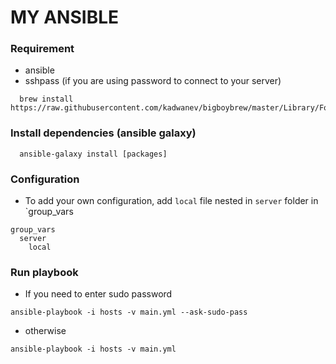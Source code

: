 # MY ANSIBLE

### Requirement

- ansible
- sshpass (if you are using password to connect to your server)

```
  brew install https://raw.githubusercontent.com/kadwanev/bigboybrew/master/Library/Formula/sshpass.rb
```

### Install dependencies (ansible galaxy)

```
  ansible-galaxy install [packages]
```

### Configuration

- To add your own configuration, add `local` file nested in `server` folder in `group_vars

```
group_vars
  server
    local
```

### Run playbook

- If you need to enter sudo password

```
ansible-playbook -i hosts -v main.yml --ask-sudo-pass
```

- otherwise

```
ansible-playbook -i hosts -v main.yml
```
